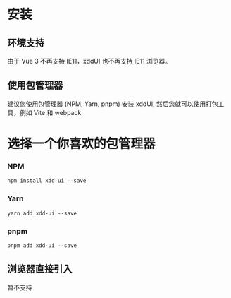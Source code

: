 # 安装

## 环境支持

由于 Vue 3 不再支持 IE11，xddUI 也不再支持 IE11 浏览器。

## 使用包管理器

建议您使用包管理器 (NPM, Yarn, pnpm) 安装 xddUI, 然后您就可以使用打包工具，例如 Vite 和 webpack

# 选择一个你喜欢的包管理器

### NPM
``` copy
npm install xdd-ui --save
```

### Yarn
``` copy
yarn add xdd-ui --save
```

### pnpm
``` copy
pnpm add xdd-ui --save
```

## 浏览器直接引入

暂不支持